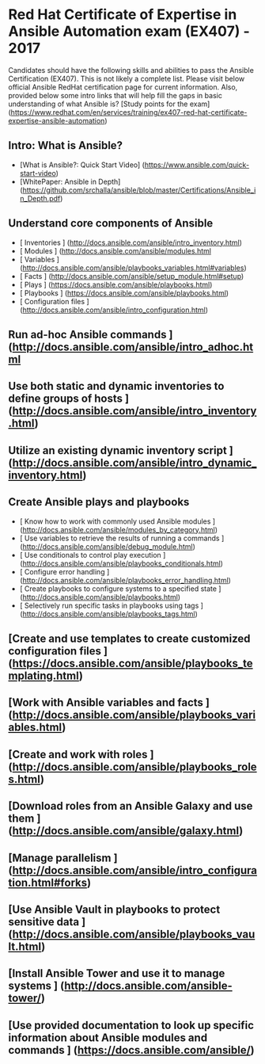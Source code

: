 ##
# Red Hat Certificate of Expertise in Ansible Automation exam (EX407) - 2017
Candidates should have the following skills and abilities to pass the Ansible Certification (EX407). This is not likely a complete list. Please visit below official Ansible RedHat certification page for current information. Also, provided below some intro links that will help fill the gaps in basic understanding of what Ansible is?
[Study points for the exam] (https://www.redhat.com/en/services/training/ex407-red-hat-certificate-expertise-ansible-automation)

## Intro: What is Ansible?  
* [What is Ansible?: Quick Start Video] (https://www.ansible.com/quick-start-video)
* [WhitePaper: Ansible in Depth] (https://github.com/srchalla/ansible/blob/master/Certifications/Ansible_in_Depth.pdf)

## Understand core components of Ansible
* [ Inventories ] (http://docs.ansible.com/ansible/intro_inventory.html)
* [ Modules ] (http://docs.ansible.com/ansible/modules.html
* [ Variables ] (http://docs.ansible.com/ansible/playbooks_variables.html#variables)
* [ Facts ] (http://docs.ansible.com/ansible/setup_module.html#setup)
* [ Plays ] (https://docs.ansible.com/ansible/playbooks.html)
* [ Playbooks ] (https://docs.ansible.com/ansible/playbooks.html)
* [ Configuration files ] (http://docs.ansible.com/ansible/intro_configuration.html)
## Run ad-hoc Ansible commands ] (http://docs.ansible.com/ansible/intro_adhoc.html
## Use both static and dynamic inventories to define groups of hosts ] (http://docs.ansible.com/ansible/intro_inventory.html)
## Utilize an existing dynamic inventory script ] (http://docs.ansible.com/ansible/intro_dynamic_inventory.html)
## Create Ansible plays and playbooks 
* [ Know how to work with commonly used Ansible modules ] (http://docs.ansible.com/ansible/modules_by_category.html)
* [ Use variables to retrieve the results of running a commands ] (http://docs.ansible.com/ansible/debug_module.html)
* [ Use conditionals to control play execution ] (http://docs.ansible.com/ansible/playbooks_conditionals.html)
* [ Configure error handling ] (http://docs.ansible.com/ansible/playbooks_error_handling.html)
* [ Create playbooks to configure systems to a specified state ] (http://docs.ansible.com/ansible/playbooks.html)
* [ Selectively run specific tasks in playbooks using tags ] (http://docs.ansible.com/ansible/playbooks_tags.html)
## [Create and use templates to create customized configuration files ] (https://docs.ansible.com/ansible/playbooks_templating.html)
## [Work with Ansible variables and facts ] (http://docs.ansible.com/ansible/playbooks_variables.html)
## [Create and work with roles ] (http://docs.ansible.com/ansible/playbooks_roles.html)
## [Download roles from an Ansible Galaxy and use them ] (http://docs.ansible.com/ansible/galaxy.html)
## [Manage parallelism ] (http://docs.ansible.com/ansible/intro_configuration.html#forks)
## [Use Ansible Vault in playbooks to protect sensitive data ] (http://docs.ansible.com/ansible/playbooks_vault.html)
## [Install Ansible Tower and use it to manage systems ] (http://docs.ansible.com/ansible-tower/) 
## [Use provided documentation to look up specific information about Ansible modules and commands ] (https://docs.ansible.com/ansible/)
